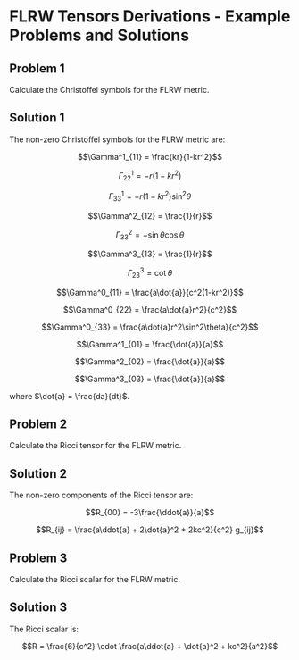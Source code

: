 # FLRW Tensors Derivations - Example Problems and Solutions

## Problem 1

Calculate the Christoffel symbols for the FLRW metric.

## Solution 1

The non-zero Christoffel symbols for the FLRW metric are:

$$\Gamma^1_{11} = \frac{kr}{1-kr^2}$$

$$\Gamma^1_{22} = -r(1-kr^2)$$

$$\Gamma^1_{33} = -r(1-kr^2)\sin^2\theta$$

$$\Gamma^2_{12} = \frac{1}{r}$$

$$\Gamma^2_{33} = -\sin\theta\cos\theta$$

$$\Gamma^3_{13} = \frac{1}{r}$$

$$\Gamma^3_{23} = \cot\theta$$

$$\Gamma^0_{11} = \frac{a\dot{a}}{c^2(1-kr^2)}$$

$$\Gamma^0_{22} = \frac{a\dot{a}r^2}{c^2}$$

$$\Gamma^0_{33} = \frac{a\dot{a}r^2\sin^2\theta}{c^2}$$

$$\Gamma^1_{01} = \frac{\dot{a}}{a}$$

$$\Gamma^2_{02} = \frac{\dot{a}}{a}$$

$$\Gamma^3_{03} = \frac{\dot{a}}{a}$$

where $\dot{a} = \frac{da}{dt}$.

## Problem 2

Calculate the Ricci tensor for the FLRW metric.

## Solution 2

The non-zero components of the Ricci tensor are:

$$R_{00} = -3\frac{\ddot{a}}{a}$$

$$R_{ij} = \frac{a\ddot{a} + 2\dot{a}^2 + 2kc^2}{c^2} g_{ij}$$

## Problem 3

Calculate the Ricci scalar for the FLRW metric.

## Solution 3

The Ricci scalar is:

$$R = \frac{6}{c^2} \cdot \frac{a\ddot{a} + \dot{a}^2 + kc^2}{a^2}$$